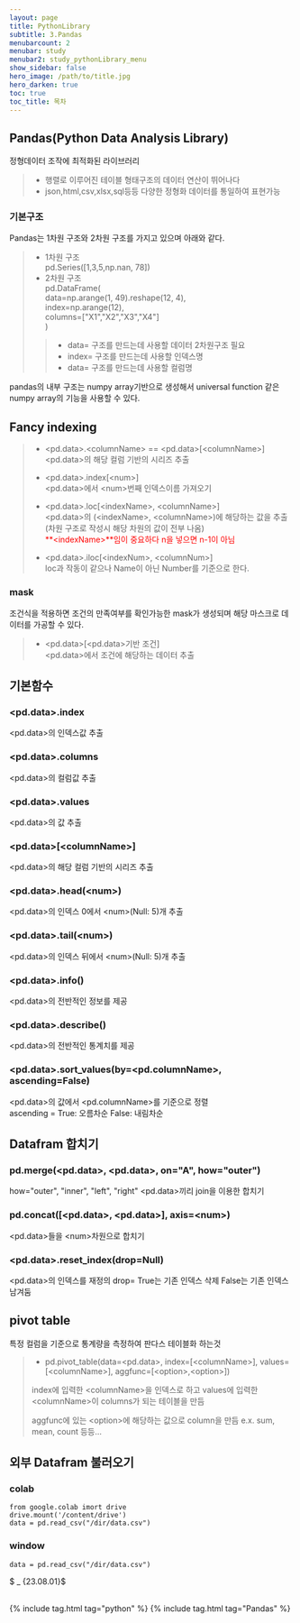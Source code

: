 ```yaml
---
layout: page
title: PythonLibrary
subtitle: 3.Pandas
menubarcount: 2
menubar: study
menubar2: study_pythonLibrary_menu
show_sidebar: false
hero_image: /path/to/title.jpg
hero_darken: true
toc: true
toc_title: 목차
---
```


## **Pandas(Python Data Analysis Library)**
정형데이터 조작에 최적화된 라이브러리
> * 행렬로 이루어진 테이블 형태구조의 데이터 연산이 뛰어나다
> * json,html,csv,xlsx,sql등등 다양한 정형화 데이터를 통일하여 표현가능

### **기본구조**
Pandas는 1차원 구조와 2차원 구조를 가지고 있으며 아래와 같다.
> * 1차원 구조  
> pd.Series([1,3,5,np.nan, 78])
> * 2차원 구조  
> pd.DataFrame(  
    data=np.arange(1, 49).reshape(12, 4),  
    index=np.arange(12),  
    columns=["X1","X2","X3","X4"]  
    )
>> * data= 구조를 만드는데 사용할 데이터 2차원구조 필요  
>> * index= 구조를 만드는데 사용할 인덱스명  
>> * data= 구조를 만드는데 사용할 컬럼명  

pandas의 내부 구조는 numpy array기반으로 생성해서 universal function 같은 numpy array의 기능을 사용할 수 있다.

## **Fancy indexing**

> * \<pd.data\>.\<columnName\> == \<pd.data\>[\<columnName\>]  
> \<pd.data\>의 해당 컬럼 기반의 시리즈 추출
> 
> * \<pd.data\>.index[\<num\>]  
> \<pd.data\>에서 \<num\>번째 인덱스이름 가져오기
>
> * \<pd.data\>.loc[\<indexName\>, \<columnName\>]  
> \<pd.data\>의 (\<indexName\>, \<columnName\>)에 해당하는 값을 추출(차원 구조로 작성시 해당 차원의 값이 전부 나옴)  
> <span style="color:red">**\<indexName\>**임이 중요하다 n을 넣으면 n-1이 아님</span>
>
> * \<pd.data\>.iloc[\<indexNum\>, \<columnNum\>]  
> loc과 작동이 같으나 Name이 아닌 Number를 기준으로 한다.

### **mask**
조건식을 적용하면 조건의 만족여부를 확인가능한 mask가 생성되며 해당 마스크로 데이터를 가공할 수 있다.  
> * \<pd.data\>[\<pd.data\>기반 조건]  
> \<pd.data\>에서 조건에 해당하는 데이터 추출

## **기본함수**

### **\<pd.data\>.index**  
\<pd.data\>의 인덱스값 추출

### **\<pd.data\>.columns**  
\<pd.data\>의 컬럼값 추출

### **\<pd.data\>.values**
\<pd.data\>의 값 추출

### **\<pd.data\>[\<columnName\>]**
\<pd.data\>의 해당 컬럼 기반의 시리즈 추출

### **\<pd.data\>.head(\<num\>)**
\<pd.data\>의 인덱스 0에서 \<num\>(Null: 5)개 추출

### **\<pd.data\>.tail(\<num\>)**
\<pd.data\>의 인덱스 뒤에서 \<num\>(Null: 5)개 추출

### **\<pd.data\>.info()**
\<pd.data\>의 전반적인 정보를 제공

### **\<pd.data\>.describe()**
\<pd.data\>의 전반적인 통계치를 제공

### **\<pd.data\>.sort_values(by=\<pd.columnName\>, ascending=False)**
\<pd.data\>의 값에서 \<pd.columnName\>를 기준으로 정렬  
ascending = True: 오름차순 False: 내림차순

## **Datafram 합치기**

### **pd.merge(\<pd.data\>, \<pd.data\>, on="A", how="outer")**
how="outer", "inner", "left", "right"
\<pd.data\>끼리 join을 이용한 합치기

### **pd.concat([\<pd.data\>, \<pd.data\>], axis=\<num\>)**
\<pd.data\>들을 \<num\>차원으로 합치기

### **\<pd.data\>.reset_index(drop=Null)**
\<pd.data\>의 인덱스를 재정의
drop= True는 기존 인덱스 삭제 False는 기존 인덱스 남겨둠

## **pivot table**
특정 컬럼을 기준으로 통계량을 측정하여 판다스 테이블화 하는것

> * pd.pivot_table(data=\<pd.data\>, index=[\<columnName\>], values=[\<columnName\>], aggfunc=[\<option\>,\<option\>])  
>
> index에 입력한 \<columnName\>을 인덱스로 하고 values에 입력한 \<columnName\>이 columns가 되는 테이블을 만듬  
>
> aggfunc에 있는 \<option\>에 해당하는 값으로 column을 만듬 e.x. sum, mean, count 등등...

## **외부 Datafram 불러오기**

### **colab**
```
from google.colab imort drive
drive.mount('/content/drive')
data = pd.read_csv("/dir/data.csv")
```
### **window**
```
data = pd.read_csv("/dir/data.csv")
```

$ _ {23.08.01}$<br/><br/>



{% include tag.html tag="python" %}  {% include tag.html tag="Pandas" %}